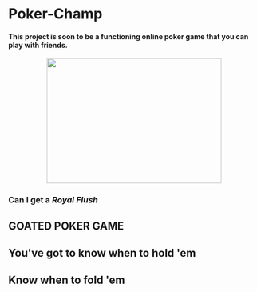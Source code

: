 <h1>Poker-Champ</h1>
<h4>This project is soon to be a functioning online poker game that you can play with friends.</h4>
<p align="center">
     <img src="https://openclipart.org/image/800px/304391"
          width="350"
          height="250">
</p>
<h3>Can I get a <em>Royal Flush</em></h3>

<h2>GOATED POKER GAME</h2>
<h2>You've got to know when to hold 'em</h2>
<h2>Know when to fold 'em</h2>
